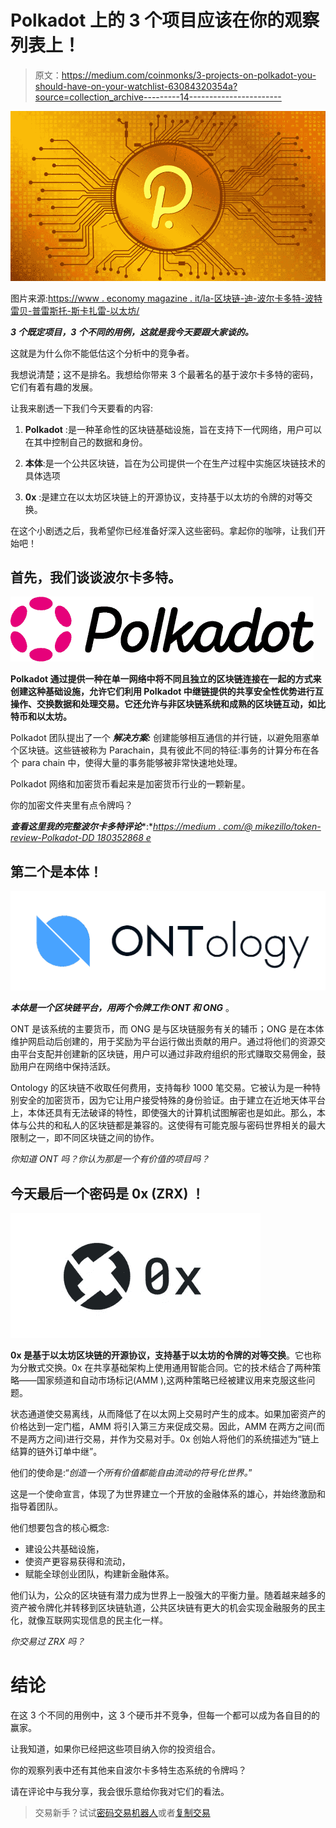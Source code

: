 # Polkadot 上的 3 个项目应该在你的观察列表上！

> 原文：<https://medium.com/coinmonks/3-projects-on-polkadot-you-should-have-on-your-watchlist-63084320354a?source=collection_archive---------14----------------------->

![](img/8043ddf3c1a4ecf311bf513305d85f8c.png)

图片来源:[https://www . economy magazine . it/la-区块链-迪-波尔卡多特-波特雷贝-普雷斯托-斯卡扎雷-以太坊/](https://www.economymagazine.it/la-blockchain-di-polkadot-potrebbe-presto-scalzare-ethereum/)

***3 个既定项目，3 个不同的用例，这就是我今天要跟大家谈的。***

这就是为什么你不能低估这个分析中的竞争者。

我想说清楚；这不是排名。我想给你带来 3 个最著名的基于波尔卡多特的密码，它们有着有趣的发展。

让我来剧透一下我们今天要看的内容:

1) **Polkadot** :是一种革命性的区块链基础设施，旨在支持下一代网络，用户可以在其中控制自己的数据和身份。

2) **本体**:是一个公共区块链，旨在为公司提供一个在生产过程中实施区块链技术的具体选项

3) **0x** :是建立在以太坊区块链上的开源协议，支持基于以太坊的令牌的对等交换。

在这个小剧透之后，我希望你已经准备好深入这些密码。拿起你的咖啡，让我们开始吧！

## 首先，我们谈谈波尔卡多特。

![](img/c25c2cc946d3a5ad035d5aadcc510eb9.png)

**Polkadot 通过提供一种在单一网络中将不同且独立的区块链连接在一起的方式来创建这种基础设施，允许它们利用 Polkadot 中继链提供的共享安全性优势进行互操作、交换数据和处理交易。它还允许与非区块链系统和成熟的区块链互动，如比特币和以太坊。**

Polkadot 团队提出了一个 ***解决方案:*** 创建能够相互通信的并行链，以避免阻塞单个区块链。这些链被称为 Parachain，具有彼此不同的特征:事务的计算分布在各个 para chain 中，使得大量的事务能够被非常快速地处理。

Polkadot 网络和加密货币看起来是加密货币行业的一颗新星。

你的加密文件夹里有点令牌吗？

***查看这里我的完整波尔卡多特评论****:*[*https://medium . com/@ mikezillo/token-review-Polkadot-DD 180352868 e*](/@mikezillo/token-review-polkadot-dd180352868e)

## 第二个是**本体**！

![](img/d2a91c798e3e1118e9d2a3bc84135ab8.png)

***本体是一个区块链平台，用两个令牌工作:ONT 和 ONG*** 。

ONT 是该系统的主要货币，而 ONG 是与区块链服务有关的辅币；ONG 是在本体维护网启动后创建的，用于奖励为平台运行做出贡献的用户。通过将他们的资源交由平台支配并创建新的区块链，用户可以通过非政府组织的形式赚取交易佣金，鼓励用户在网络中保持活跃。

Ontology 的区块链不收取任何费用，支持每秒 1000 笔交易。它被认为是一种特别安全的加密货币，因为它让用户接受特殊的身份验证。由于建立在近地天体平台上，本体还具有无法破译的特性，即使强大的计算机试图解密也是如此。那么，本体与公共的和私人的区块链都是兼容的。这使得有可能克服与密码世界相关的最大限制之一，即不同区块链之间的协作。

*你知道 ONT 吗？你认为那是一个有价值的项目吗？*

## 今天最后一个密码是 **0x (ZRX)** ！

![](img/45869bebc15794035e1c17ebc9681989.png)

**0x 是基于以太坊区块链的开源协议，支持基于以太坊的令牌的对等交换**。它也称为分散式交换。0x 在共享基础架构上使用通用智能合同。它的技术结合了两种策略——国家频道和自动市场标记(AMM ),这两种策略已经被建议用来克服这些问题。

状态通道使交易离线，从而降低了在以太网上交易时产生的成本。如果加密资产的价格达到一定门槛，AMM 将引入第三方来促成交易。因此，AMM 在两方之间(而不是两方之间)进行交易，并作为交易对手。0x 创始人将他们的系统描述为“链上结算的链外订单中继”。

他们的使命是:“*创造一个所有价值都能自由流动的符号化世界。*”

这是一个使命宣言，体现了为世界建立一个开放的金融体系的雄心，并始终激励和指导着团队。

他们想要包含的核心概念:

*   建设公共基础设施，
*   使资产更容易获得和流动，
*   赋能全球创业团队，构建新金融体系。

他们认为，公众的区块链有潜力成为世界上一股强大的平衡力量。随着越来越多的资产被令牌化并转移到区块链轨道，公共区块链有更大的机会实现金融服务的民主化，就像互联网实现信息的民主化一样。

*你交易过 ZRX 吗？*

# **结论**

在这 3 个不同的用例中，这 3 个硬币并不竞争，但每一个都可以成为各自目的的赢家。

让我知道，如果你已经把这些项目纳入你的投资组合。

你的观察列表中还有其他来自波尔卡多特生态系统的令牌吗？

请在评论中与我分享，我会很乐意给你我对它们的看法。

> 交易新手？试试[密码交易机器人](/coinmonks/crypto-trading-bot-c2ffce8acb2a)或者[复制交易](/coinmonks/top-10-crypto-copy-trading-platforms-for-beginners-d0c37c7d698c)